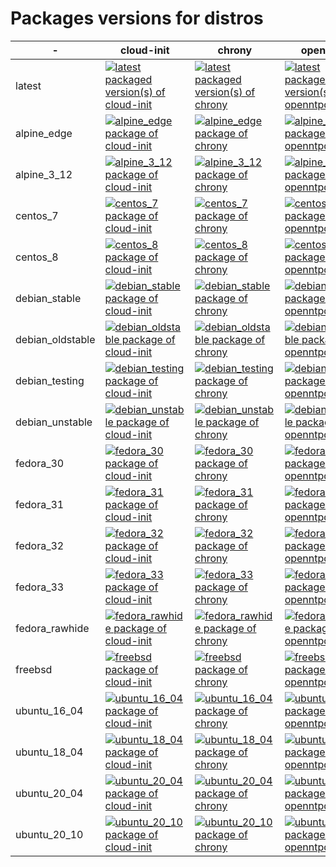 # Packages versions for distros

| - | cloud-init | chrony | openntpd | bash | curl | openssh | nano | grep | python | h1-cli | php | ruby | go | nodejs | systemd | rsyslog | docker  |
| --- | --- | --- | --- | --- | --- | --- | --- | --- | --- | --- | --- | --- | --- | --- | --- | --- | ---  |
| latest | [![latest packaged version(s) of cloud-init](https://repology.org/badge/latest-versions/cloud-init.svg?header=)](https://repology.org/project/cloud-init/versions) | [![latest packaged version(s) of chrony](https://repology.org/badge/latest-versions/chrony.svg?header=)](https://repology.org/project/chrony/versions) | [![latest packaged version(s) of openntpd](https://repology.org/badge/latest-versions/openntpd.svg?header=)](https://repology.org/project/openntpd/versions) | [![latest packaged version(s) of bash](https://repology.org/badge/latest-versions/bash.svg?header=)](https://repology.org/project/bash/versions) | [![latest packaged version(s) of curl](https://repology.org/badge/latest-versions/curl.svg?header=)](https://repology.org/project/curl/versions) | [![latest packaged version(s) of openssh](https://repology.org/badge/latest-versions/openssh.svg?header=)](https://repology.org/project/openssh/versions) | [![latest packaged version(s) of nano](https://repology.org/badge/latest-versions/nano.svg?header=)](https://repology.org/project/nano/versions) | [![latest packaged version(s) of grep](https://repology.org/badge/latest-versions/grep.svg?header=)](https://repology.org/project/grep/versions) | [![latest packaged version(s) of python](https://repology.org/badge/latest-versions/python.svg?header=)](https://repology.org/project/python/versions) | [![latest packaged version(s) of h1-cli](https://repology.org/badge/latest-versions/h1-cli.svg?header=)](https://repology.org/project/h1-cli/versions) | [![latest packaged version(s) of php](https://repology.org/badge/latest-versions/php.svg?header=)](https://repology.org/project/php/versions) | [![latest packaged version(s) of ruby](https://repology.org/badge/latest-versions/ruby.svg?header=)](https://repology.org/project/ruby/versions) | [![latest packaged version(s) of go](https://repology.org/badge/latest-versions/go.svg?header=)](https://repology.org/project/go/versions) | [![latest packaged version(s) of nodejs](https://repology.org/badge/latest-versions/nodejs.svg?header=)](https://repology.org/project/nodejs/versions) | [![latest packaged version(s) of systemd](https://repology.org/badge/latest-versions/systemd.svg?header=)](https://repology.org/project/systemd/versions) | [![latest packaged version(s) of rsyslog](https://repology.org/badge/latest-versions/rsyslog.svg?header=)](https://repology.org/project/rsyslog/versions) | [![latest packaged version(s) of docker](https://repology.org/badge/latest-versions/docker.svg?header=)](https://repology.org/project/docker/versions)  |
| alpine_edge | [![alpine_edge package of cloud-init](https://repology.org/badge/version-for-repo/alpine_edge/cloud-init.svg?header=)](https://repology.org/project/cloud-init/versions) | [![alpine_edge package of chrony](https://repology.org/badge/version-for-repo/alpine_edge/chrony.svg?header=)](https://repology.org/project/chrony/versions) | [![alpine_edge package of openntpd](https://repology.org/badge/version-for-repo/alpine_edge/openntpd.svg?header=)](https://repology.org/project/openntpd/versions) | [![alpine_edge package of bash](https://repology.org/badge/version-for-repo/alpine_edge/bash.svg?header=)](https://repology.org/project/bash/versions) | [![alpine_edge package of curl](https://repology.org/badge/version-for-repo/alpine_edge/curl.svg?header=)](https://repology.org/project/curl/versions) | [![alpine_edge package of openssh](https://repology.org/badge/version-for-repo/alpine_edge/openssh.svg?header=)](https://repology.org/project/openssh/versions) | [![alpine_edge package of nano](https://repology.org/badge/version-for-repo/alpine_edge/nano.svg?header=)](https://repology.org/project/nano/versions) | [![alpine_edge package of grep](https://repology.org/badge/version-for-repo/alpine_edge/grep.svg?header=)](https://repology.org/project/grep/versions) | [![alpine_edge package of python](https://repology.org/badge/version-for-repo/alpine_edge/python.svg?header=)](https://repology.org/project/python/versions) | [![alpine_edge package of h1-cli](https://repology.org/badge/version-for-repo/alpine_edge/h1-cli.svg?header=)](https://repology.org/project/h1-cli/versions) | [![alpine_edge package of php](https://repology.org/badge/version-for-repo/alpine_edge/php.svg?header=)](https://repology.org/project/php/versions) | [![alpine_edge package of ruby](https://repology.org/badge/version-for-repo/alpine_edge/ruby.svg?header=)](https://repology.org/project/ruby/versions) | [![alpine_edge package of go](https://repology.org/badge/version-for-repo/alpine_edge/go.svg?header=)](https://repology.org/project/go/versions) | [![alpine_edge package of nodejs](https://repology.org/badge/version-for-repo/alpine_edge/nodejs.svg?header=)](https://repology.org/project/nodejs/versions) | [![alpine_edge package of systemd](https://repology.org/badge/version-for-repo/alpine_edge/systemd.svg?header=)](https://repology.org/project/systemd/versions) | [![alpine_edge package of rsyslog](https://repology.org/badge/version-for-repo/alpine_edge/rsyslog.svg?header=)](https://repology.org/project/rsyslog/versions) | [![alpine_edge package of docker](https://repology.org/badge/version-for-repo/alpine_edge/docker.svg?header=)](https://repology.org/project/docker/versions)  |
| alpine_3_12 | [![alpine_3_12 package of cloud-init](https://repology.org/badge/version-for-repo/alpine_3_12/cloud-init.svg?header=)](https://repology.org/project/cloud-init/versions) | [![alpine_3_12 package of chrony](https://repology.org/badge/version-for-repo/alpine_3_12/chrony.svg?header=)](https://repology.org/project/chrony/versions) | [![alpine_3_12 package of openntpd](https://repology.org/badge/version-for-repo/alpine_3_12/openntpd.svg?header=)](https://repology.org/project/openntpd/versions) | [![alpine_3_12 package of bash](https://repology.org/badge/version-for-repo/alpine_3_12/bash.svg?header=)](https://repology.org/project/bash/versions) | [![alpine_3_12 package of curl](https://repology.org/badge/version-for-repo/alpine_3_12/curl.svg?header=)](https://repology.org/project/curl/versions) | [![alpine_3_12 package of openssh](https://repology.org/badge/version-for-repo/alpine_3_12/openssh.svg?header=)](https://repology.org/project/openssh/versions) | [![alpine_3_12 package of nano](https://repology.org/badge/version-for-repo/alpine_3_12/nano.svg?header=)](https://repology.org/project/nano/versions) | [![alpine_3_12 package of grep](https://repology.org/badge/version-for-repo/alpine_3_12/grep.svg?header=)](https://repology.org/project/grep/versions) | [![alpine_3_12 package of python](https://repology.org/badge/version-for-repo/alpine_3_12/python.svg?header=)](https://repology.org/project/python/versions) | [![alpine_3_12 package of h1-cli](https://repology.org/badge/version-for-repo/alpine_3_12/h1-cli.svg?header=)](https://repology.org/project/h1-cli/versions) | [![alpine_3_12 package of php](https://repology.org/badge/version-for-repo/alpine_3_12/php.svg?header=)](https://repology.org/project/php/versions) | [![alpine_3_12 package of ruby](https://repology.org/badge/version-for-repo/alpine_3_12/ruby.svg?header=)](https://repology.org/project/ruby/versions) | [![alpine_3_12 package of go](https://repology.org/badge/version-for-repo/alpine_3_12/go.svg?header=)](https://repology.org/project/go/versions) | [![alpine_3_12 package of nodejs](https://repology.org/badge/version-for-repo/alpine_3_12/nodejs.svg?header=)](https://repology.org/project/nodejs/versions) | [![alpine_3_12 package of systemd](https://repology.org/badge/version-for-repo/alpine_3_12/systemd.svg?header=)](https://repology.org/project/systemd/versions) | [![alpine_3_12 package of rsyslog](https://repology.org/badge/version-for-repo/alpine_3_12/rsyslog.svg?header=)](https://repology.org/project/rsyslog/versions) | [![alpine_3_12 package of docker](https://repology.org/badge/version-for-repo/alpine_3_12/docker.svg?header=)](https://repology.org/project/docker/versions)  |
| centos_7 | [![centos_7 package of cloud-init](https://repology.org/badge/version-for-repo/centos_7/cloud-init.svg?header=)](https://repology.org/project/cloud-init/versions) | [![centos_7 package of chrony](https://repology.org/badge/version-for-repo/centos_7/chrony.svg?header=)](https://repology.org/project/chrony/versions) | [![centos_7 package of openntpd](https://repology.org/badge/version-for-repo/centos_7/openntpd.svg?header=)](https://repology.org/project/openntpd/versions) | [![centos_7 package of bash](https://repology.org/badge/version-for-repo/centos_7/bash.svg?header=)](https://repology.org/project/bash/versions) | [![centos_7 package of curl](https://repology.org/badge/version-for-repo/centos_7/curl.svg?header=)](https://repology.org/project/curl/versions) | [![centos_7 package of openssh](https://repology.org/badge/version-for-repo/centos_7/openssh.svg?header=)](https://repology.org/project/openssh/versions) | [![centos_7 package of nano](https://repology.org/badge/version-for-repo/centos_7/nano.svg?header=)](https://repology.org/project/nano/versions) | [![centos_7 package of grep](https://repology.org/badge/version-for-repo/centos_7/grep.svg?header=)](https://repology.org/project/grep/versions) | [![centos_7 package of python](https://repology.org/badge/version-for-repo/centos_7/python.svg?header=)](https://repology.org/project/python/versions) | [![centos_7 package of h1-cli](https://repology.org/badge/version-for-repo/centos_7/h1-cli.svg?header=)](https://repology.org/project/h1-cli/versions) | [![centos_7 package of php](https://repology.org/badge/version-for-repo/centos_7/php.svg?header=)](https://repology.org/project/php/versions) | [![centos_7 package of ruby](https://repology.org/badge/version-for-repo/centos_7/ruby.svg?header=)](https://repology.org/project/ruby/versions) | [![centos_7 package of go](https://repology.org/badge/version-for-repo/centos_7/go.svg?header=)](https://repology.org/project/go/versions) | [![centos_7 package of nodejs](https://repology.org/badge/version-for-repo/centos_7/nodejs.svg?header=)](https://repology.org/project/nodejs/versions) | [![centos_7 package of systemd](https://repology.org/badge/version-for-repo/centos_7/systemd.svg?header=)](https://repology.org/project/systemd/versions) | [![centos_7 package of rsyslog](https://repology.org/badge/version-for-repo/centos_7/rsyslog.svg?header=)](https://repology.org/project/rsyslog/versions) | [![centos_7 package of docker](https://repology.org/badge/version-for-repo/centos_7/docker.svg?header=)](https://repology.org/project/docker/versions)  |
| centos_8 | [![centos_8 package of cloud-init](https://repology.org/badge/version-for-repo/centos_8/cloud-init.svg?header=)](https://repology.org/project/cloud-init/versions) | [![centos_8 package of chrony](https://repology.org/badge/version-for-repo/centos_8/chrony.svg?header=)](https://repology.org/project/chrony/versions) | [![centos_8 package of openntpd](https://repology.org/badge/version-for-repo/centos_8/openntpd.svg?header=)](https://repology.org/project/openntpd/versions) | [![centos_8 package of bash](https://repology.org/badge/version-for-repo/centos_8/bash.svg?header=)](https://repology.org/project/bash/versions) | [![centos_8 package of curl](https://repology.org/badge/version-for-repo/centos_8/curl.svg?header=)](https://repology.org/project/curl/versions) | [![centos_8 package of openssh](https://repology.org/badge/version-for-repo/centos_8/openssh.svg?header=)](https://repology.org/project/openssh/versions) | [![centos_8 package of nano](https://repology.org/badge/version-for-repo/centos_8/nano.svg?header=)](https://repology.org/project/nano/versions) | [![centos_8 package of grep](https://repology.org/badge/version-for-repo/centos_8/grep.svg?header=)](https://repology.org/project/grep/versions) | [![centos_8 package of python](https://repology.org/badge/version-for-repo/centos_8/python.svg?header=)](https://repology.org/project/python/versions) | [![centos_8 package of h1-cli](https://repology.org/badge/version-for-repo/centos_8/h1-cli.svg?header=)](https://repology.org/project/h1-cli/versions) | [![centos_8 package of php](https://repology.org/badge/version-for-repo/centos_8/php.svg?header=)](https://repology.org/project/php/versions) | [![centos_8 package of ruby](https://repology.org/badge/version-for-repo/centos_8/ruby.svg?header=)](https://repology.org/project/ruby/versions) | [![centos_8 package of go](https://repology.org/badge/version-for-repo/centos_8/go.svg?header=)](https://repology.org/project/go/versions) | [![centos_8 package of nodejs](https://repology.org/badge/version-for-repo/centos_8/nodejs.svg?header=)](https://repology.org/project/nodejs/versions) | [![centos_8 package of systemd](https://repology.org/badge/version-for-repo/centos_8/systemd.svg?header=)](https://repology.org/project/systemd/versions) | [![centos_8 package of rsyslog](https://repology.org/badge/version-for-repo/centos_8/rsyslog.svg?header=)](https://repology.org/project/rsyslog/versions) | [![centos_8 package of docker](https://repology.org/badge/version-for-repo/centos_8/docker.svg?header=)](https://repology.org/project/docker/versions)  |
| debian_stable | [![debian_stable package of cloud-init](https://repology.org/badge/version-for-repo/debian_stable/cloud-init.svg?header=)](https://repology.org/project/cloud-init/versions) | [![debian_stable package of chrony](https://repology.org/badge/version-for-repo/debian_stable/chrony.svg?header=)](https://repology.org/project/chrony/versions) | [![debian_stable package of openntpd](https://repology.org/badge/version-for-repo/debian_stable/openntpd.svg?header=)](https://repology.org/project/openntpd/versions) | [![debian_stable package of bash](https://repology.org/badge/version-for-repo/debian_stable/bash.svg?header=)](https://repology.org/project/bash/versions) | [![debian_stable package of curl](https://repology.org/badge/version-for-repo/debian_stable/curl.svg?header=)](https://repology.org/project/curl/versions) | [![debian_stable package of openssh](https://repology.org/badge/version-for-repo/debian_stable/openssh.svg?header=)](https://repology.org/project/openssh/versions) | [![debian_stable package of nano](https://repology.org/badge/version-for-repo/debian_stable/nano.svg?header=)](https://repology.org/project/nano/versions) | [![debian_stable package of grep](https://repology.org/badge/version-for-repo/debian_stable/grep.svg?header=)](https://repology.org/project/grep/versions) | [![debian_stable package of python](https://repology.org/badge/version-for-repo/debian_stable/python.svg?header=)](https://repology.org/project/python/versions) | [![debian_stable package of h1-cli](https://repology.org/badge/version-for-repo/debian_stable/h1-cli.svg?header=)](https://repology.org/project/h1-cli/versions) | [![debian_stable package of php](https://repology.org/badge/version-for-repo/debian_stable/php.svg?header=)](https://repology.org/project/php/versions) | [![debian_stable package of ruby](https://repology.org/badge/version-for-repo/debian_stable/ruby.svg?header=)](https://repology.org/project/ruby/versions) | [![debian_stable package of go](https://repology.org/badge/version-for-repo/debian_stable/go.svg?header=)](https://repology.org/project/go/versions) | [![debian_stable package of nodejs](https://repology.org/badge/version-for-repo/debian_stable/nodejs.svg?header=)](https://repology.org/project/nodejs/versions) | [![debian_stable package of systemd](https://repology.org/badge/version-for-repo/debian_stable/systemd.svg?header=)](https://repology.org/project/systemd/versions) | [![debian_stable package of rsyslog](https://repology.org/badge/version-for-repo/debian_stable/rsyslog.svg?header=)](https://repology.org/project/rsyslog/versions) | [![debian_stable package of docker](https://repology.org/badge/version-for-repo/debian_stable/docker.svg?header=)](https://repology.org/project/docker/versions)  |
| debian_oldstable | [![debian_oldstable package of cloud-init](https://repology.org/badge/version-for-repo/debian_oldstable/cloud-init.svg?header=)](https://repology.org/project/cloud-init/versions) | [![debian_oldstable package of chrony](https://repology.org/badge/version-for-repo/debian_oldstable/chrony.svg?header=)](https://repology.org/project/chrony/versions) | [![debian_oldstable package of openntpd](https://repology.org/badge/version-for-repo/debian_oldstable/openntpd.svg?header=)](https://repology.org/project/openntpd/versions) | [![debian_oldstable package of bash](https://repology.org/badge/version-for-repo/debian_oldstable/bash.svg?header=)](https://repology.org/project/bash/versions) | [![debian_oldstable package of curl](https://repology.org/badge/version-for-repo/debian_oldstable/curl.svg?header=)](https://repology.org/project/curl/versions) | [![debian_oldstable package of openssh](https://repology.org/badge/version-for-repo/debian_oldstable/openssh.svg?header=)](https://repology.org/project/openssh/versions) | [![debian_oldstable package of nano](https://repology.org/badge/version-for-repo/debian_oldstable/nano.svg?header=)](https://repology.org/project/nano/versions) | [![debian_oldstable package of grep](https://repology.org/badge/version-for-repo/debian_oldstable/grep.svg?header=)](https://repology.org/project/grep/versions) | [![debian_oldstable package of python](https://repology.org/badge/version-for-repo/debian_oldstable/python.svg?header=)](https://repology.org/project/python/versions) | [![debian_oldstable package of h1-cli](https://repology.org/badge/version-for-repo/debian_oldstable/h1-cli.svg?header=)](https://repology.org/project/h1-cli/versions) | [![debian_oldstable package of php](https://repology.org/badge/version-for-repo/debian_oldstable/php.svg?header=)](https://repology.org/project/php/versions) | [![debian_oldstable package of ruby](https://repology.org/badge/version-for-repo/debian_oldstable/ruby.svg?header=)](https://repology.org/project/ruby/versions) | [![debian_oldstable package of go](https://repology.org/badge/version-for-repo/debian_oldstable/go.svg?header=)](https://repology.org/project/go/versions) | [![debian_oldstable package of nodejs](https://repology.org/badge/version-for-repo/debian_oldstable/nodejs.svg?header=)](https://repology.org/project/nodejs/versions) | [![debian_oldstable package of systemd](https://repology.org/badge/version-for-repo/debian_oldstable/systemd.svg?header=)](https://repology.org/project/systemd/versions) | [![debian_oldstable package of rsyslog](https://repology.org/badge/version-for-repo/debian_oldstable/rsyslog.svg?header=)](https://repology.org/project/rsyslog/versions) | [![debian_oldstable package of docker](https://repology.org/badge/version-for-repo/debian_oldstable/docker.svg?header=)](https://repology.org/project/docker/versions)  |
| debian_testing | [![debian_testing package of cloud-init](https://repology.org/badge/version-for-repo/debian_testing/cloud-init.svg?header=)](https://repology.org/project/cloud-init/versions) | [![debian_testing package of chrony](https://repology.org/badge/version-for-repo/debian_testing/chrony.svg?header=)](https://repology.org/project/chrony/versions) | [![debian_testing package of openntpd](https://repology.org/badge/version-for-repo/debian_testing/openntpd.svg?header=)](https://repology.org/project/openntpd/versions) | [![debian_testing package of bash](https://repology.org/badge/version-for-repo/debian_testing/bash.svg?header=)](https://repology.org/project/bash/versions) | [![debian_testing package of curl](https://repology.org/badge/version-for-repo/debian_testing/curl.svg?header=)](https://repology.org/project/curl/versions) | [![debian_testing package of openssh](https://repology.org/badge/version-for-repo/debian_testing/openssh.svg?header=)](https://repology.org/project/openssh/versions) | [![debian_testing package of nano](https://repology.org/badge/version-for-repo/debian_testing/nano.svg?header=)](https://repology.org/project/nano/versions) | [![debian_testing package of grep](https://repology.org/badge/version-for-repo/debian_testing/grep.svg?header=)](https://repology.org/project/grep/versions) | [![debian_testing package of python](https://repology.org/badge/version-for-repo/debian_testing/python.svg?header=)](https://repology.org/project/python/versions) | [![debian_testing package of h1-cli](https://repology.org/badge/version-for-repo/debian_testing/h1-cli.svg?header=)](https://repology.org/project/h1-cli/versions) | [![debian_testing package of php](https://repology.org/badge/version-for-repo/debian_testing/php.svg?header=)](https://repology.org/project/php/versions) | [![debian_testing package of ruby](https://repology.org/badge/version-for-repo/debian_testing/ruby.svg?header=)](https://repology.org/project/ruby/versions) | [![debian_testing package of go](https://repology.org/badge/version-for-repo/debian_testing/go.svg?header=)](https://repology.org/project/go/versions) | [![debian_testing package of nodejs](https://repology.org/badge/version-for-repo/debian_testing/nodejs.svg?header=)](https://repology.org/project/nodejs/versions) | [![debian_testing package of systemd](https://repology.org/badge/version-for-repo/debian_testing/systemd.svg?header=)](https://repology.org/project/systemd/versions) | [![debian_testing package of rsyslog](https://repology.org/badge/version-for-repo/debian_testing/rsyslog.svg?header=)](https://repology.org/project/rsyslog/versions) | [![debian_testing package of docker](https://repology.org/badge/version-for-repo/debian_testing/docker.svg?header=)](https://repology.org/project/docker/versions)  |
| debian_unstable | [![debian_unstable package of cloud-init](https://repology.org/badge/version-for-repo/debian_unstable/cloud-init.svg?header=)](https://repology.org/project/cloud-init/versions) | [![debian_unstable package of chrony](https://repology.org/badge/version-for-repo/debian_unstable/chrony.svg?header=)](https://repology.org/project/chrony/versions) | [![debian_unstable package of openntpd](https://repology.org/badge/version-for-repo/debian_unstable/openntpd.svg?header=)](https://repology.org/project/openntpd/versions) | [![debian_unstable package of bash](https://repology.org/badge/version-for-repo/debian_unstable/bash.svg?header=)](https://repology.org/project/bash/versions) | [![debian_unstable package of curl](https://repology.org/badge/version-for-repo/debian_unstable/curl.svg?header=)](https://repology.org/project/curl/versions) | [![debian_unstable package of openssh](https://repology.org/badge/version-for-repo/debian_unstable/openssh.svg?header=)](https://repology.org/project/openssh/versions) | [![debian_unstable package of nano](https://repology.org/badge/version-for-repo/debian_unstable/nano.svg?header=)](https://repology.org/project/nano/versions) | [![debian_unstable package of grep](https://repology.org/badge/version-for-repo/debian_unstable/grep.svg?header=)](https://repology.org/project/grep/versions) | [![debian_unstable package of python](https://repology.org/badge/version-for-repo/debian_unstable/python.svg?header=)](https://repology.org/project/python/versions) | [![debian_unstable package of h1-cli](https://repology.org/badge/version-for-repo/debian_unstable/h1-cli.svg?header=)](https://repology.org/project/h1-cli/versions) | [![debian_unstable package of php](https://repology.org/badge/version-for-repo/debian_unstable/php.svg?header=)](https://repology.org/project/php/versions) | [![debian_unstable package of ruby](https://repology.org/badge/version-for-repo/debian_unstable/ruby.svg?header=)](https://repology.org/project/ruby/versions) | [![debian_unstable package of go](https://repology.org/badge/version-for-repo/debian_unstable/go.svg?header=)](https://repology.org/project/go/versions) | [![debian_unstable package of nodejs](https://repology.org/badge/version-for-repo/debian_unstable/nodejs.svg?header=)](https://repology.org/project/nodejs/versions) | [![debian_unstable package of systemd](https://repology.org/badge/version-for-repo/debian_unstable/systemd.svg?header=)](https://repology.org/project/systemd/versions) | [![debian_unstable package of rsyslog](https://repology.org/badge/version-for-repo/debian_unstable/rsyslog.svg?header=)](https://repology.org/project/rsyslog/versions) | [![debian_unstable package of docker](https://repology.org/badge/version-for-repo/debian_unstable/docker.svg?header=)](https://repology.org/project/docker/versions)  |
| fedora_30 | [![fedora_30 package of cloud-init](https://repology.org/badge/version-for-repo/fedora_30/cloud-init.svg?header=)](https://repology.org/project/cloud-init/versions) | [![fedora_30 package of chrony](https://repology.org/badge/version-for-repo/fedora_30/chrony.svg?header=)](https://repology.org/project/chrony/versions) | [![fedora_30 package of openntpd](https://repology.org/badge/version-for-repo/fedora_30/openntpd.svg?header=)](https://repology.org/project/openntpd/versions) | [![fedora_30 package of bash](https://repology.org/badge/version-for-repo/fedora_30/bash.svg?header=)](https://repology.org/project/bash/versions) | [![fedora_30 package of curl](https://repology.org/badge/version-for-repo/fedora_30/curl.svg?header=)](https://repology.org/project/curl/versions) | [![fedora_30 package of openssh](https://repology.org/badge/version-for-repo/fedora_30/openssh.svg?header=)](https://repology.org/project/openssh/versions) | [![fedora_30 package of nano](https://repology.org/badge/version-for-repo/fedora_30/nano.svg?header=)](https://repology.org/project/nano/versions) | [![fedora_30 package of grep](https://repology.org/badge/version-for-repo/fedora_30/grep.svg?header=)](https://repology.org/project/grep/versions) | [![fedora_30 package of python](https://repology.org/badge/version-for-repo/fedora_30/python.svg?header=)](https://repology.org/project/python/versions) | [![fedora_30 package of h1-cli](https://repology.org/badge/version-for-repo/fedora_30/h1-cli.svg?header=)](https://repology.org/project/h1-cli/versions) | [![fedora_30 package of php](https://repology.org/badge/version-for-repo/fedora_30/php.svg?header=)](https://repology.org/project/php/versions) | [![fedora_30 package of ruby](https://repology.org/badge/version-for-repo/fedora_30/ruby.svg?header=)](https://repology.org/project/ruby/versions) | [![fedora_30 package of go](https://repology.org/badge/version-for-repo/fedora_30/go.svg?header=)](https://repology.org/project/go/versions) | [![fedora_30 package of nodejs](https://repology.org/badge/version-for-repo/fedora_30/nodejs.svg?header=)](https://repology.org/project/nodejs/versions) | [![fedora_30 package of systemd](https://repology.org/badge/version-for-repo/fedora_30/systemd.svg?header=)](https://repology.org/project/systemd/versions) | [![fedora_30 package of rsyslog](https://repology.org/badge/version-for-repo/fedora_30/rsyslog.svg?header=)](https://repology.org/project/rsyslog/versions) | [![fedora_30 package of docker](https://repology.org/badge/version-for-repo/fedora_30/docker.svg?header=)](https://repology.org/project/docker/versions)  |
| fedora_31 | [![fedora_31 package of cloud-init](https://repology.org/badge/version-for-repo/fedora_31/cloud-init.svg?header=)](https://repology.org/project/cloud-init/versions) | [![fedora_31 package of chrony](https://repology.org/badge/version-for-repo/fedora_31/chrony.svg?header=)](https://repology.org/project/chrony/versions) | [![fedora_31 package of openntpd](https://repology.org/badge/version-for-repo/fedora_31/openntpd.svg?header=)](https://repology.org/project/openntpd/versions) | [![fedora_31 package of bash](https://repology.org/badge/version-for-repo/fedora_31/bash.svg?header=)](https://repology.org/project/bash/versions) | [![fedora_31 package of curl](https://repology.org/badge/version-for-repo/fedora_31/curl.svg?header=)](https://repology.org/project/curl/versions) | [![fedora_31 package of openssh](https://repology.org/badge/version-for-repo/fedora_31/openssh.svg?header=)](https://repology.org/project/openssh/versions) | [![fedora_31 package of nano](https://repology.org/badge/version-for-repo/fedora_31/nano.svg?header=)](https://repology.org/project/nano/versions) | [![fedora_31 package of grep](https://repology.org/badge/version-for-repo/fedora_31/grep.svg?header=)](https://repology.org/project/grep/versions) | [![fedora_31 package of python](https://repology.org/badge/version-for-repo/fedora_31/python.svg?header=)](https://repology.org/project/python/versions) | [![fedora_31 package of h1-cli](https://repology.org/badge/version-for-repo/fedora_31/h1-cli.svg?header=)](https://repology.org/project/h1-cli/versions) | [![fedora_31 package of php](https://repology.org/badge/version-for-repo/fedora_31/php.svg?header=)](https://repology.org/project/php/versions) | [![fedora_31 package of ruby](https://repology.org/badge/version-for-repo/fedora_31/ruby.svg?header=)](https://repology.org/project/ruby/versions) | [![fedora_31 package of go](https://repology.org/badge/version-for-repo/fedora_31/go.svg?header=)](https://repology.org/project/go/versions) | [![fedora_31 package of nodejs](https://repology.org/badge/version-for-repo/fedora_31/nodejs.svg?header=)](https://repology.org/project/nodejs/versions) | [![fedora_31 package of systemd](https://repology.org/badge/version-for-repo/fedora_31/systemd.svg?header=)](https://repology.org/project/systemd/versions) | [![fedora_31 package of rsyslog](https://repology.org/badge/version-for-repo/fedora_31/rsyslog.svg?header=)](https://repology.org/project/rsyslog/versions) | [![fedora_31 package of docker](https://repology.org/badge/version-for-repo/fedora_31/docker.svg?header=)](https://repology.org/project/docker/versions)  |
| fedora_32 | [![fedora_32 package of cloud-init](https://repology.org/badge/version-for-repo/fedora_32/cloud-init.svg?header=)](https://repology.org/project/cloud-init/versions) | [![fedora_32 package of chrony](https://repology.org/badge/version-for-repo/fedora_32/chrony.svg?header=)](https://repology.org/project/chrony/versions) | [![fedora_32 package of openntpd](https://repology.org/badge/version-for-repo/fedora_32/openntpd.svg?header=)](https://repology.org/project/openntpd/versions) | [![fedora_32 package of bash](https://repology.org/badge/version-for-repo/fedora_32/bash.svg?header=)](https://repology.org/project/bash/versions) | [![fedora_32 package of curl](https://repology.org/badge/version-for-repo/fedora_32/curl.svg?header=)](https://repology.org/project/curl/versions) | [![fedora_32 package of openssh](https://repology.org/badge/version-for-repo/fedora_32/openssh.svg?header=)](https://repology.org/project/openssh/versions) | [![fedora_32 package of nano](https://repology.org/badge/version-for-repo/fedora_32/nano.svg?header=)](https://repology.org/project/nano/versions) | [![fedora_32 package of grep](https://repology.org/badge/version-for-repo/fedora_32/grep.svg?header=)](https://repology.org/project/grep/versions) | [![fedora_32 package of python](https://repology.org/badge/version-for-repo/fedora_32/python.svg?header=)](https://repology.org/project/python/versions) | [![fedora_32 package of h1-cli](https://repology.org/badge/version-for-repo/fedora_32/h1-cli.svg?header=)](https://repology.org/project/h1-cli/versions) | [![fedora_32 package of php](https://repology.org/badge/version-for-repo/fedora_32/php.svg?header=)](https://repology.org/project/php/versions) | [![fedora_32 package of ruby](https://repology.org/badge/version-for-repo/fedora_32/ruby.svg?header=)](https://repology.org/project/ruby/versions) | [![fedora_32 package of go](https://repology.org/badge/version-for-repo/fedora_32/go.svg?header=)](https://repology.org/project/go/versions) | [![fedora_32 package of nodejs](https://repology.org/badge/version-for-repo/fedora_32/nodejs.svg?header=)](https://repology.org/project/nodejs/versions) | [![fedora_32 package of systemd](https://repology.org/badge/version-for-repo/fedora_32/systemd.svg?header=)](https://repology.org/project/systemd/versions) | [![fedora_32 package of rsyslog](https://repology.org/badge/version-for-repo/fedora_32/rsyslog.svg?header=)](https://repology.org/project/rsyslog/versions) | [![fedora_32 package of docker](https://repology.org/badge/version-for-repo/fedora_32/docker.svg?header=)](https://repology.org/project/docker/versions)  |
| fedora_33 | [![fedora_33 package of cloud-init](https://repology.org/badge/version-for-repo/fedora_33/cloud-init.svg?header=)](https://repology.org/project/cloud-init/versions) | [![fedora_33 package of chrony](https://repology.org/badge/version-for-repo/fedora_33/chrony.svg?header=)](https://repology.org/project/chrony/versions) | [![fedora_33 package of openntpd](https://repology.org/badge/version-for-repo/fedora_33/openntpd.svg?header=)](https://repology.org/project/openntpd/versions) | [![fedora_33 package of bash](https://repology.org/badge/version-for-repo/fedora_33/bash.svg?header=)](https://repology.org/project/bash/versions) | [![fedora_33 package of curl](https://repology.org/badge/version-for-repo/fedora_33/curl.svg?header=)](https://repology.org/project/curl/versions) | [![fedora_33 package of openssh](https://repology.org/badge/version-for-repo/fedora_33/openssh.svg?header=)](https://repology.org/project/openssh/versions) | [![fedora_33 package of nano](https://repology.org/badge/version-for-repo/fedora_33/nano.svg?header=)](https://repology.org/project/nano/versions) | [![fedora_33 package of grep](https://repology.org/badge/version-for-repo/fedora_33/grep.svg?header=)](https://repology.org/project/grep/versions) | [![fedora_33 package of python](https://repology.org/badge/version-for-repo/fedora_33/python.svg?header=)](https://repology.org/project/python/versions) | [![fedora_33 package of h1-cli](https://repology.org/badge/version-for-repo/fedora_33/h1-cli.svg?header=)](https://repology.org/project/h1-cli/versions) | [![fedora_33 package of php](https://repology.org/badge/version-for-repo/fedora_33/php.svg?header=)](https://repology.org/project/php/versions) | [![fedora_33 package of ruby](https://repology.org/badge/version-for-repo/fedora_33/ruby.svg?header=)](https://repology.org/project/ruby/versions) | [![fedora_33 package of go](https://repology.org/badge/version-for-repo/fedora_33/go.svg?header=)](https://repology.org/project/go/versions) | [![fedora_33 package of nodejs](https://repology.org/badge/version-for-repo/fedora_33/nodejs.svg?header=)](https://repology.org/project/nodejs/versions) | [![fedora_33 package of systemd](https://repology.org/badge/version-for-repo/fedora_33/systemd.svg?header=)](https://repology.org/project/systemd/versions) | [![fedora_33 package of rsyslog](https://repology.org/badge/version-for-repo/fedora_33/rsyslog.svg?header=)](https://repology.org/project/rsyslog/versions) | [![fedora_33 package of docker](https://repology.org/badge/version-for-repo/fedora_33/docker.svg?header=)](https://repology.org/project/docker/versions)  |
| fedora_rawhide | [![fedora_rawhide package of cloud-init](https://repology.org/badge/version-for-repo/fedora_rawhide/cloud-init.svg?header=)](https://repology.org/project/cloud-init/versions) | [![fedora_rawhide package of chrony](https://repology.org/badge/version-for-repo/fedora_rawhide/chrony.svg?header=)](https://repology.org/project/chrony/versions) | [![fedora_rawhide package of openntpd](https://repology.org/badge/version-for-repo/fedora_rawhide/openntpd.svg?header=)](https://repology.org/project/openntpd/versions) | [![fedora_rawhide package of bash](https://repology.org/badge/version-for-repo/fedora_rawhide/bash.svg?header=)](https://repology.org/project/bash/versions) | [![fedora_rawhide package of curl](https://repology.org/badge/version-for-repo/fedora_rawhide/curl.svg?header=)](https://repology.org/project/curl/versions) | [![fedora_rawhide package of openssh](https://repology.org/badge/version-for-repo/fedora_rawhide/openssh.svg?header=)](https://repology.org/project/openssh/versions) | [![fedora_rawhide package of nano](https://repology.org/badge/version-for-repo/fedora_rawhide/nano.svg?header=)](https://repology.org/project/nano/versions) | [![fedora_rawhide package of grep](https://repology.org/badge/version-for-repo/fedora_rawhide/grep.svg?header=)](https://repology.org/project/grep/versions) | [![fedora_rawhide package of python](https://repology.org/badge/version-for-repo/fedora_rawhide/python.svg?header=)](https://repology.org/project/python/versions) | [![fedora_rawhide package of h1-cli](https://repology.org/badge/version-for-repo/fedora_rawhide/h1-cli.svg?header=)](https://repology.org/project/h1-cli/versions) | [![fedora_rawhide package of php](https://repology.org/badge/version-for-repo/fedora_rawhide/php.svg?header=)](https://repology.org/project/php/versions) | [![fedora_rawhide package of ruby](https://repology.org/badge/version-for-repo/fedora_rawhide/ruby.svg?header=)](https://repology.org/project/ruby/versions) | [![fedora_rawhide package of go](https://repology.org/badge/version-for-repo/fedora_rawhide/go.svg?header=)](https://repology.org/project/go/versions) | [![fedora_rawhide package of nodejs](https://repology.org/badge/version-for-repo/fedora_rawhide/nodejs.svg?header=)](https://repology.org/project/nodejs/versions) | [![fedora_rawhide package of systemd](https://repology.org/badge/version-for-repo/fedora_rawhide/systemd.svg?header=)](https://repology.org/project/systemd/versions) | [![fedora_rawhide package of rsyslog](https://repology.org/badge/version-for-repo/fedora_rawhide/rsyslog.svg?header=)](https://repology.org/project/rsyslog/versions) | [![fedora_rawhide package of docker](https://repology.org/badge/version-for-repo/fedora_rawhide/docker.svg?header=)](https://repology.org/project/docker/versions)  |
| freebsd | [![freebsd package of cloud-init](https://repology.org/badge/version-for-repo/freebsd/cloud-init.svg?header=)](https://repology.org/project/cloud-init/versions) | [![freebsd package of chrony](https://repology.org/badge/version-for-repo/freebsd/chrony.svg?header=)](https://repology.org/project/chrony/versions) | [![freebsd package of openntpd](https://repology.org/badge/version-for-repo/freebsd/openntpd.svg?header=)](https://repology.org/project/openntpd/versions) | [![freebsd package of bash](https://repology.org/badge/version-for-repo/freebsd/bash.svg?header=)](https://repology.org/project/bash/versions) | [![freebsd package of curl](https://repology.org/badge/version-for-repo/freebsd/curl.svg?header=)](https://repology.org/project/curl/versions) | [![freebsd package of openssh](https://repology.org/badge/version-for-repo/freebsd/openssh.svg?header=)](https://repology.org/project/openssh/versions) | [![freebsd package of nano](https://repology.org/badge/version-for-repo/freebsd/nano.svg?header=)](https://repology.org/project/nano/versions) | [![freebsd package of grep](https://repology.org/badge/version-for-repo/freebsd/grep.svg?header=)](https://repology.org/project/grep/versions) | [![freebsd package of python](https://repology.org/badge/version-for-repo/freebsd/python.svg?header=)](https://repology.org/project/python/versions) | [![freebsd package of h1-cli](https://repology.org/badge/version-for-repo/freebsd/h1-cli.svg?header=)](https://repology.org/project/h1-cli/versions) | [![freebsd package of php](https://repology.org/badge/version-for-repo/freebsd/php.svg?header=)](https://repology.org/project/php/versions) | [![freebsd package of ruby](https://repology.org/badge/version-for-repo/freebsd/ruby.svg?header=)](https://repology.org/project/ruby/versions) | [![freebsd package of go](https://repology.org/badge/version-for-repo/freebsd/go.svg?header=)](https://repology.org/project/go/versions) | [![freebsd package of nodejs](https://repology.org/badge/version-for-repo/freebsd/nodejs.svg?header=)](https://repology.org/project/nodejs/versions) | [![freebsd package of systemd](https://repology.org/badge/version-for-repo/freebsd/systemd.svg?header=)](https://repology.org/project/systemd/versions) | [![freebsd package of rsyslog](https://repology.org/badge/version-for-repo/freebsd/rsyslog.svg?header=)](https://repology.org/project/rsyslog/versions) | [![freebsd package of docker](https://repology.org/badge/version-for-repo/freebsd/docker.svg?header=)](https://repology.org/project/docker/versions)  |
| ubuntu_16_04 | [![ubuntu_16_04 package of cloud-init](https://repology.org/badge/version-for-repo/ubuntu_16_04/cloud-init.svg?header=)](https://repology.org/project/cloud-init/versions) | [![ubuntu_16_04 package of chrony](https://repology.org/badge/version-for-repo/ubuntu_16_04/chrony.svg?header=)](https://repology.org/project/chrony/versions) | [![ubuntu_16_04 package of openntpd](https://repology.org/badge/version-for-repo/ubuntu_16_04/openntpd.svg?header=)](https://repology.org/project/openntpd/versions) | [![ubuntu_16_04 package of bash](https://repology.org/badge/version-for-repo/ubuntu_16_04/bash.svg?header=)](https://repology.org/project/bash/versions) | [![ubuntu_16_04 package of curl](https://repology.org/badge/version-for-repo/ubuntu_16_04/curl.svg?header=)](https://repology.org/project/curl/versions) | [![ubuntu_16_04 package of openssh](https://repology.org/badge/version-for-repo/ubuntu_16_04/openssh.svg?header=)](https://repology.org/project/openssh/versions) | [![ubuntu_16_04 package of nano](https://repology.org/badge/version-for-repo/ubuntu_16_04/nano.svg?header=)](https://repology.org/project/nano/versions) | [![ubuntu_16_04 package of grep](https://repology.org/badge/version-for-repo/ubuntu_16_04/grep.svg?header=)](https://repology.org/project/grep/versions) | [![ubuntu_16_04 package of python](https://repology.org/badge/version-for-repo/ubuntu_16_04/python.svg?header=)](https://repology.org/project/python/versions) | [![ubuntu_16_04 package of h1-cli](https://repology.org/badge/version-for-repo/ubuntu_16_04/h1-cli.svg?header=)](https://repology.org/project/h1-cli/versions) | [![ubuntu_16_04 package of php](https://repology.org/badge/version-for-repo/ubuntu_16_04/php.svg?header=)](https://repology.org/project/php/versions) | [![ubuntu_16_04 package of ruby](https://repology.org/badge/version-for-repo/ubuntu_16_04/ruby.svg?header=)](https://repology.org/project/ruby/versions) | [![ubuntu_16_04 package of go](https://repology.org/badge/version-for-repo/ubuntu_16_04/go.svg?header=)](https://repology.org/project/go/versions) | [![ubuntu_16_04 package of nodejs](https://repology.org/badge/version-for-repo/ubuntu_16_04/nodejs.svg?header=)](https://repology.org/project/nodejs/versions) | [![ubuntu_16_04 package of systemd](https://repology.org/badge/version-for-repo/ubuntu_16_04/systemd.svg?header=)](https://repology.org/project/systemd/versions) | [![ubuntu_16_04 package of rsyslog](https://repology.org/badge/version-for-repo/ubuntu_16_04/rsyslog.svg?header=)](https://repology.org/project/rsyslog/versions) | [![ubuntu_16_04 package of docker](https://repology.org/badge/version-for-repo/ubuntu_16_04/docker.svg?header=)](https://repology.org/project/docker/versions)  |
| ubuntu_18_04 | [![ubuntu_18_04 package of cloud-init](https://repology.org/badge/version-for-repo/ubuntu_18_04/cloud-init.svg?header=)](https://repology.org/project/cloud-init/versions) | [![ubuntu_18_04 package of chrony](https://repology.org/badge/version-for-repo/ubuntu_18_04/chrony.svg?header=)](https://repology.org/project/chrony/versions) | [![ubuntu_18_04 package of openntpd](https://repology.org/badge/version-for-repo/ubuntu_18_04/openntpd.svg?header=)](https://repology.org/project/openntpd/versions) | [![ubuntu_18_04 package of bash](https://repology.org/badge/version-for-repo/ubuntu_18_04/bash.svg?header=)](https://repology.org/project/bash/versions) | [![ubuntu_18_04 package of curl](https://repology.org/badge/version-for-repo/ubuntu_18_04/curl.svg?header=)](https://repology.org/project/curl/versions) | [![ubuntu_18_04 package of openssh](https://repology.org/badge/version-for-repo/ubuntu_18_04/openssh.svg?header=)](https://repology.org/project/openssh/versions) | [![ubuntu_18_04 package of nano](https://repology.org/badge/version-for-repo/ubuntu_18_04/nano.svg?header=)](https://repology.org/project/nano/versions) | [![ubuntu_18_04 package of grep](https://repology.org/badge/version-for-repo/ubuntu_18_04/grep.svg?header=)](https://repology.org/project/grep/versions) | [![ubuntu_18_04 package of python](https://repology.org/badge/version-for-repo/ubuntu_18_04/python.svg?header=)](https://repology.org/project/python/versions) | [![ubuntu_18_04 package of h1-cli](https://repology.org/badge/version-for-repo/ubuntu_18_04/h1-cli.svg?header=)](https://repology.org/project/h1-cli/versions) | [![ubuntu_18_04 package of php](https://repology.org/badge/version-for-repo/ubuntu_18_04/php.svg?header=)](https://repology.org/project/php/versions) | [![ubuntu_18_04 package of ruby](https://repology.org/badge/version-for-repo/ubuntu_18_04/ruby.svg?header=)](https://repology.org/project/ruby/versions) | [![ubuntu_18_04 package of go](https://repology.org/badge/version-for-repo/ubuntu_18_04/go.svg?header=)](https://repology.org/project/go/versions) | [![ubuntu_18_04 package of nodejs](https://repology.org/badge/version-for-repo/ubuntu_18_04/nodejs.svg?header=)](https://repology.org/project/nodejs/versions) | [![ubuntu_18_04 package of systemd](https://repology.org/badge/version-for-repo/ubuntu_18_04/systemd.svg?header=)](https://repology.org/project/systemd/versions) | [![ubuntu_18_04 package of rsyslog](https://repology.org/badge/version-for-repo/ubuntu_18_04/rsyslog.svg?header=)](https://repology.org/project/rsyslog/versions) | [![ubuntu_18_04 package of docker](https://repology.org/badge/version-for-repo/ubuntu_18_04/docker.svg?header=)](https://repology.org/project/docker/versions)  |
| ubuntu_20_04 | [![ubuntu_20_04 package of cloud-init](https://repology.org/badge/version-for-repo/ubuntu_20_04/cloud-init.svg?header=)](https://repology.org/project/cloud-init/versions) | [![ubuntu_20_04 package of chrony](https://repology.org/badge/version-for-repo/ubuntu_20_04/chrony.svg?header=)](https://repology.org/project/chrony/versions) | [![ubuntu_20_04 package of openntpd](https://repology.org/badge/version-for-repo/ubuntu_20_04/openntpd.svg?header=)](https://repology.org/project/openntpd/versions) | [![ubuntu_20_04 package of bash](https://repology.org/badge/version-for-repo/ubuntu_20_04/bash.svg?header=)](https://repology.org/project/bash/versions) | [![ubuntu_20_04 package of curl](https://repology.org/badge/version-for-repo/ubuntu_20_04/curl.svg?header=)](https://repology.org/project/curl/versions) | [![ubuntu_20_04 package of openssh](https://repology.org/badge/version-for-repo/ubuntu_20_04/openssh.svg?header=)](https://repology.org/project/openssh/versions) | [![ubuntu_20_04 package of nano](https://repology.org/badge/version-for-repo/ubuntu_20_04/nano.svg?header=)](https://repology.org/project/nano/versions) | [![ubuntu_20_04 package of grep](https://repology.org/badge/version-for-repo/ubuntu_20_04/grep.svg?header=)](https://repology.org/project/grep/versions) | [![ubuntu_20_04 package of python](https://repology.org/badge/version-for-repo/ubuntu_20_04/python.svg?header=)](https://repology.org/project/python/versions) | [![ubuntu_20_04 package of h1-cli](https://repology.org/badge/version-for-repo/ubuntu_20_04/h1-cli.svg?header=)](https://repology.org/project/h1-cli/versions) | [![ubuntu_20_04 package of php](https://repology.org/badge/version-for-repo/ubuntu_20_04/php.svg?header=)](https://repology.org/project/php/versions) | [![ubuntu_20_04 package of ruby](https://repology.org/badge/version-for-repo/ubuntu_20_04/ruby.svg?header=)](https://repology.org/project/ruby/versions) | [![ubuntu_20_04 package of go](https://repology.org/badge/version-for-repo/ubuntu_20_04/go.svg?header=)](https://repology.org/project/go/versions) | [![ubuntu_20_04 package of nodejs](https://repology.org/badge/version-for-repo/ubuntu_20_04/nodejs.svg?header=)](https://repology.org/project/nodejs/versions) | [![ubuntu_20_04 package of systemd](https://repology.org/badge/version-for-repo/ubuntu_20_04/systemd.svg?header=)](https://repology.org/project/systemd/versions) | [![ubuntu_20_04 package of rsyslog](https://repology.org/badge/version-for-repo/ubuntu_20_04/rsyslog.svg?header=)](https://repology.org/project/rsyslog/versions) | [![ubuntu_20_04 package of docker](https://repology.org/badge/version-for-repo/ubuntu_20_04/docker.svg?header=)](https://repology.org/project/docker/versions)  |
| ubuntu_20_10 | [![ubuntu_20_10 package of cloud-init](https://repology.org/badge/version-for-repo/ubuntu_20_10/cloud-init.svg?header=)](https://repology.org/project/cloud-init/versions) | [![ubuntu_20_10 package of chrony](https://repology.org/badge/version-for-repo/ubuntu_20_10/chrony.svg?header=)](https://repology.org/project/chrony/versions) | [![ubuntu_20_10 package of openntpd](https://repology.org/badge/version-for-repo/ubuntu_20_10/openntpd.svg?header=)](https://repology.org/project/openntpd/versions) | [![ubuntu_20_10 package of bash](https://repology.org/badge/version-for-repo/ubuntu_20_10/bash.svg?header=)](https://repology.org/project/bash/versions) | [![ubuntu_20_10 package of curl](https://repology.org/badge/version-for-repo/ubuntu_20_10/curl.svg?header=)](https://repology.org/project/curl/versions) | [![ubuntu_20_10 package of openssh](https://repology.org/badge/version-for-repo/ubuntu_20_10/openssh.svg?header=)](https://repology.org/project/openssh/versions) | [![ubuntu_20_10 package of nano](https://repology.org/badge/version-for-repo/ubuntu_20_10/nano.svg?header=)](https://repology.org/project/nano/versions) | [![ubuntu_20_10 package of grep](https://repology.org/badge/version-for-repo/ubuntu_20_10/grep.svg?header=)](https://repology.org/project/grep/versions) | [![ubuntu_20_10 package of python](https://repology.org/badge/version-for-repo/ubuntu_20_10/python.svg?header=)](https://repology.org/project/python/versions) | [![ubuntu_20_10 package of h1-cli](https://repology.org/badge/version-for-repo/ubuntu_20_10/h1-cli.svg?header=)](https://repology.org/project/h1-cli/versions) | [![ubuntu_20_10 package of php](https://repology.org/badge/version-for-repo/ubuntu_20_10/php.svg?header=)](https://repology.org/project/php/versions) | [![ubuntu_20_10 package of ruby](https://repology.org/badge/version-for-repo/ubuntu_20_10/ruby.svg?header=)](https://repology.org/project/ruby/versions) | [![ubuntu_20_10 package of go](https://repology.org/badge/version-for-repo/ubuntu_20_10/go.svg?header=)](https://repology.org/project/go/versions) | [![ubuntu_20_10 package of nodejs](https://repology.org/badge/version-for-repo/ubuntu_20_10/nodejs.svg?header=)](https://repology.org/project/nodejs/versions) | [![ubuntu_20_10 package of systemd](https://repology.org/badge/version-for-repo/ubuntu_20_10/systemd.svg?header=)](https://repology.org/project/systemd/versions) | [![ubuntu_20_10 package of rsyslog](https://repology.org/badge/version-for-repo/ubuntu_20_10/rsyslog.svg?header=)](https://repology.org/project/rsyslog/versions) | [![ubuntu_20_10 package of docker](https://repology.org/badge/version-for-repo/ubuntu_20_10/docker.svg?header=)](https://repology.org/project/docker/versions)  |